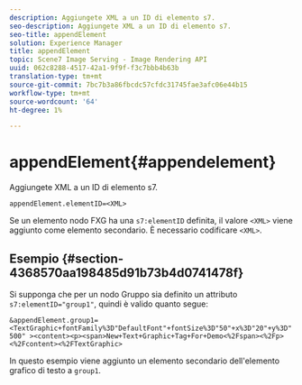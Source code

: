 ```yaml
---
description: Aggiungete XML a un ID di elemento s7.
seo-description: Aggiungete XML a un ID di elemento s7.
seo-title: appendElement
solution: Experience Manager
title: appendElement
topic: Scene7 Image Serving - Image Rendering API
uuid: 062c8288-4517-42a1-9f9f-f3c7bbb4b63b
translation-type: tm+mt
source-git-commit: 7bc7b3a86fbcdc57cfdc31745fae3afc06e44b15
workflow-type: tm+mt
source-wordcount: '64'
ht-degree: 1%

---
```



# appendElement{#appendelement}

Aggiungete XML a un ID di elemento s7.

`appendElement.elementID=<XML>`

Se un elemento nodo FXG ha una `s7:elementID` definita, il valore `<XML>` viene aggiunto come elemento secondario. È necessario codificare `<XML>`.

## Esempio {#section-4368570aa198485d91b73b4d0741478f}

Si supponga che per un nodo Gruppo sia definito un attributo `s7:elementID="group1"`, quindi è valido quanto segue:

`&appendElement.group1=<TextGraphic+fontFamily%3D"DefaultFont"+fontSize%3D"50"+x%3D"20"+y%3D"500" ><content><p><span>New+Text+Graphic+Tag+For+Demo<%2Fspan><%2Fp><%2Fcontent><%2FTextGraphic>`

In questo esempio viene aggiunto un elemento secondario dell&#39;elemento grafico di testo a `group1`.
